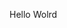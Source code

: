 Hello Wolrd


























































































































































































































































































































































































































































































































































































































































































































































































































































































































































































































































































































































































































































































































































































































































































































































































































































































































































































































































































































































































































































































































































































































































































































































































































































































































































































































































































































































































































































































































































































































































































































































































































































































































































































































































































































































































































































































































































































































































































































































































































































































































































































































































































































































































































































































































































































































































































































































































































































































































































































































































